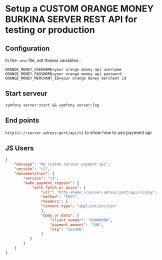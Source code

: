 # Setup a CUSTOM ORANGE MONEY BURKINA SERVER REST API for testing or production


## Configuration

In the `.env` file, set theses variables : 
```
ORANGE_MONEY_USERNAME=your orange money api username
ORANGE_MONEY_PASSWORD=your orange money api password
ORANGE_MONEY_MERCHANT_ID=your orange money merchant id
```

## Start serveur

```shell
symfony server:start && symfony server:log
```

## End points

`http(s)://server-adress:port/api/v1` to show how to use payment api

## JS Users
```json
{
    "message": "My custom serveur payment api",
    "version": "v1",
    "documentation": {
        "version": "v1",
        "make_payment_request": {
            "with_fetch_or_axios": {
                "url": "http-sheme://server-adress:port/api/v1/pay",
                "method": "POST",
                "headers": {
                "Content-type": "application/json"
                },
                "body_or_data": {
                    "client_number": "00000000",
                    "payment_amount": "100",
                    "otp": "123456"
                }
           }
        }
    }
}
```

